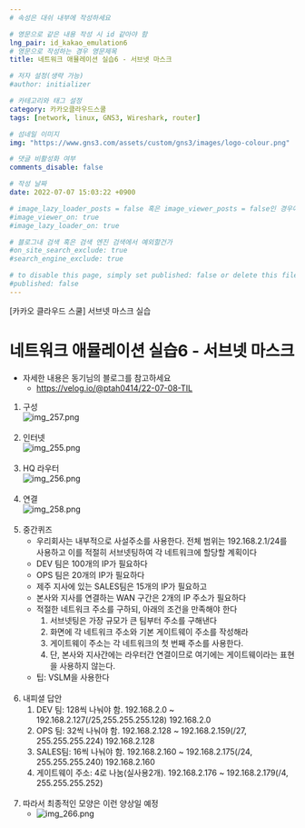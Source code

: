 ```yaml
---
# 속성은 대쉬 내부에 작성하세요

# 영문으로 같은 내용 작성 시 id 같아야 함
lng_pair: id_kakao_emulation6
# 영문으로 작성하는 경우 영문제목
title: 네트워크 애뮬레이션 실습6 - 서브넷 마스크

# 저자 설정(생략 가능)
#author: initializer

# 카테고리와 태그 설정
category: 카카오클라우드스쿨
tags: [network, linux, GNS3, Wireshark, router]

# 섬네일 이미지
img: "https://www.gns3.com/assets/custom/gns3/images/logo-colour.png"

# 댓글 비활성화 여부
comments_disable: false

# 작성 날짜
date: 2022-07-07 15:03:22 +0900

# image_lazy_loader_posts = false 혹은 image_viewer_posts = false인 경우에만 사용하세요
#image_viewer_on: true
#image_lazy_loader_on: true

# 블로그내 검색 혹은 검색 엔진 검색에서 예외할건가
#on_site_search_exclude: true
#search_engine_exclude: true

# to disable this page, simply set published: false or delete this file
#published: false
---
```


<!-- outline-start -->

[카카오 클라우드 스쿨] 서브넷 마스크 실습

<!-- outline-end -->



# 네트워크 애뮬레이션 실습6 - 서브넷 마스크

* 자세한 내용은 동기님의 블로그를 참고하세요
  * https://velog.io/@ptah0414/22-07-08-TIL


1. 구성 <br> ![img_257.png](img_257.png)  <br> <br>
2. 인터넷  <br> ![img_255.png](img_255.png)  <br> <br>
3. HQ 라우터  <br> ![img_256.png](img_256.png)  <br> <br>
4. 연결  <br> ![img_258.png](img_258.png)  <br> <br>
5. 중간퀴즈
   * 우리회사는 내부적으로 사설주소를 사용한다. 전체 범위는 192.168.2.1/24를 사용하고 이를 적절히 서브넷팅하여 각 네트워크에 할당할 계획이다
   * DEV 팀은 100개의 IP가 필요하다
   * OPS 팀은 20개의 IP가 필요하다
   * 제주 지사에 있는 SALES팀은 15개의 IP가 필요하고
   * 본사와 지사를 연결하는 WAN 구간은 2개의 IP 주소가 필요하다
   * 적절한 네트워크 주소를 구하되, 아래의 조건을 만족해야 한다
     1. 서브넷팅은 가장 규모가 큰 팀부터 주소를 구해낸다
     2. 화면에 각 네트워크 주소와 기본 게이트웨이 주소를 작성해라
     3. 게이트웨이 주소는 각 네트워크의 첫 번째 주소를 사용한다.
     4. 단, 본사와 지사간에는 라우터간 연결이므로 여기에는 게이트웨이라는 표현을 사용하지 않는다.
   * 팁: VSLM을 사용한다  <br> <br>
6. 내피셜 답안
   1. DEV 팀: 128씩 나눠야 함. 192.168.2.0 ~ 192.168.2.127(/25,255.255.255.128) 192.168.2.0
   2. OPS 팀: 32씩 나눠야 함. 192.168.2.128 ~ 192.168.2.159(/27, 255.255.255.224) 192.168.2.128
   3. SALES팀: 16씩 나눠야 함. 192.168.2.160 ~ 192.168.2.175(/24, 255.255.255.240) 192.168.2.160
   4. 게이트웨이 주소: 4로 나눔(실사용2개). 192.168.2.176 ~ 192.168.2.179(/4, 255.255.255.252)  <br> <br>
7. 따라서 최종적인 모양은 이런 양상일 예정
   * ![img_266.png](img_266.png)
